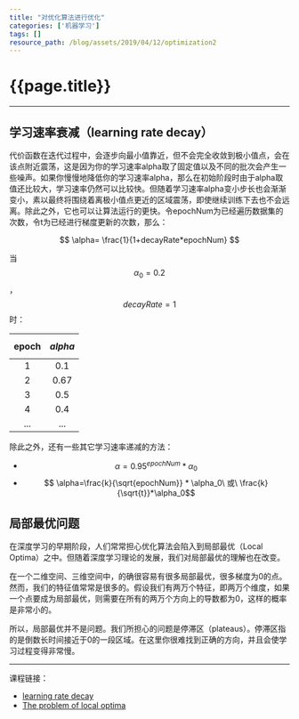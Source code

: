 ```yaml
---
title: "对优化算法进行优化"
categories: ['机器学习']
tags: []
resource_path: /blog/assets/2019/04/12/optimization2
---
```


<script type="text/javascript" async src="https://cdn.mathjax.org/mathjax/latest/MathJax.js?config=TeX-MML-AM_CHTML"> </script>

{{page.title}}
===

---

学习速率衰减（learning rate decay）
---

代价函数在迭代过程中，会逐步向最小值靠近，但不会完全收敛到极小值点，会在该点附近震荡，这是因为你的学习速率alpha取了固定值以及不同的批次会产生一些噪声。如果你慢慢地降低你的学习速率alpha，那么在初始阶段时由于alpha取值还比较大，学习速率仍然可以比较快。但随着学习速率alpha变小步长也会渐渐变小，素以最终将围绕着离极小值点更近的区域震荡，即使继续训练下去也不会远离。除此之外，它也可以让算法运行的更快。令epochNum为已经遍历数据集的次数，令t为已经进行梯度更新的次数，那么：

$$ \alpha= \frac{1}{1+decayRate*epochNum} $$

当 $$\alpha_0=0.2$$，$$ decayRate=1 $$时：

epoch|$$alpha$$
:-:|:-:
1|0.1
2|0.67
3|0.5
4|0.4
...|...

除此之外，还有一些其它学习速率递减的方法：

* $$ \alpha=0.95^{epochNum} * \alpha_0 $$
* $$ \alpha=\frac{k}{\sqrt{epochNum}} * \alpha_0\ 或\  \frac{k}{\sqrt{t}}*\alpha_0$$

局部最优问题
---

在深度学习的早期阶段，人们常常担心优化算法会陷入到局部最优（Local Optima）之中。但随着深度学习理论的发展，我们对局部最优的理解也在改变。

在一个二维空间、三维空间中，的确很容易有很多局部最优，很多梯度为0的点。然而，我们的特征值常常是很多的。假设我们有两万个特征，即两万个维度，如果一个点要成为局部最优，则需要在所有的两万个方向上的导数都为0，这样的概率是非常小的。

所以，局部最优并不是问题。我们所担心的问题是停滞区（plateaus）。停滞区指的是倒数长时间接近于0的一段区域。在这里你很难找到正确的方向，并且会使学习过程变得非常慢。

---

课程链接：

* [learning rate decay](https://www.coursera.org/learn/deep-neural-network/lecture/hjgIA/learning-rate-decay)
* [The problem of local optima](https://www.coursera.org/learn/deep-neural-network/lecture/RFANA/the-problem-of-local-optima)
